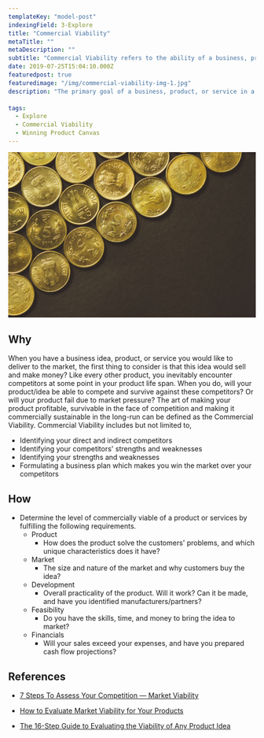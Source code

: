 ```yaml
---
templateKey: "model-post"
indexingField: 3-Explore
title: "Commercial Viability"
metaTitle: ""
metaDescription: ""
subtitle: "Commercial Viability refers to the ability of a business, product or service to compete effectively with its competitors and to be profitable."
date: 2019-07-25T15:04:10.000Z
featuredpost: true
featuredimage: "/img/commercial-viability-img-1.jpg"
description: "The primary goal of a business, product, or service in a market is to make profits. Commercial Viability measures how well a company, product, or service competes with its competitors and its ability to make a profit. For a product to be successful in the long run, the two crucial factors are its ability to make profits and to survive in the market along with its competitors for a foreseeable amount of time. The combination of these two factors gives meaning to the term Commercial Viability"

tags:
  - Explore
  - Commercial Viability
  - Winning Product Canvas
---
```


![commercial-viability](/img/commercial-viability-img-1.jpg)

## Why

When you have a business idea, product, or service you would like to deliver to the market, the first thing to consider is that this idea would sell and make money? Like every other product, you inevitably encounter competitors at some point in your product life span. When you do, will your product/idea be able to compete and survive against these competitors? Or will your product fail due to market pressure?
The art of making your product profitable, survivable in the face of competition and making it commercially sustainable in the long-run can be defined as the Commercial Viability. Commercial Viability includes but not limited to,

- Identifying your direct and indirect competitors
- Identifying your competitors' strengths and weaknesses
- Identifying your strengths and weaknesses
- Formulating a business plan which makes you win the market over your competitors

## How

- Determine the level of commercially viable of a product or services by fulfilling the following requirements.
  - Product
    - How does the product solve the customers' problems, and which unique characteristics does it have?
  - Market
    - The size and nature of the market and why customers buy the idea?
  - Development
    - Overall practicality of the product. Will it work? Can it be made, and have you identified manufacturers/partners?
  - Feasibility
    - Do you have the skills, time, and money to bring the idea to market?
  - Financials
    - Will your sales exceed your expenses, and have you prepared cash flow projections?

## References

- [7 Steps To Assess Your Competition — Market Viability](https://medium.com/plusacumen/market-viability-7-steps-to-assess-your-competition-e4f67de84979)

- [How to Evaluate Market Viability for Your Products](https://www.bigcommerce.com/blog/evaluate-product-market-viability/#undefined)

- [The 16-Step Guide to Evaluating the Viability of Any Product Idea](https://www.shopify.com/blog/13640265-the-16-step-guide-to-evaluating-the-viability-of-any-product-idea)
